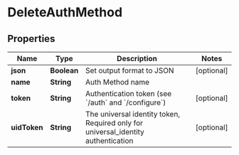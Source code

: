 

# DeleteAuthMethod


## Properties

Name | Type | Description | Notes
------------ | ------------- | ------------- | -------------
**json** | **Boolean** | Set output format to JSON |  [optional]
**name** | **String** | Auth Method name | 
**token** | **String** | Authentication token (see &#x60;/auth&#x60; and &#x60;/configure&#x60;) |  [optional]
**uidToken** | **String** | The universal identity token, Required only for universal_identity authentication |  [optional]



